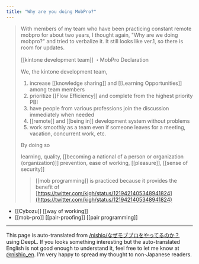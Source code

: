 ```yaml
---
title: "Why are you doing MobPro?"
---
```


> With members of my team who have been practicing constant remote mobpro for about two years, I thought again, "Why are we doing mobpro?" and tried to verbalize it.
>  It still looks like ver.1, so there is room for updates.
>
>  [[kintone development team]] ・MobPro Declaration
>
>  We, the kintone development team,
>  1. increase [[knowledge sharing]] and [[Learning Opportunities]] among team members
>  2. prioritize [[Flow Efficiency]] and complete from the highest priority PBI
>  3. have people from various professions join the discussion immediately when needed
>  4. [[remote]] and [[being in]] development system without problems
>  5. work smoothly as a team even if someone leaves for a meeting, vacation, concurrent work, etc.
>
>  By doing so
>
>  learning, quality, [[becoming a national of a person or organization (organization)]] prevention, ease of working, [[pleasure]], [[sense of security]]
>
>  > [[mob programming]] is practiced because it provides the benefit of
[https://twitter.com/kigh/status/1219421405348941824](https://twitter.com/kigh/status/1219421405348941824)

- [[Cybozu]]   [[way of working]]
- [[mob-pro]]   [[pair-proofing]]   [[pair programming]]

---
This page is auto-translated from [/nishio/なぜモブプロをやってるのか？](https://scrapbox.io/nishio/なぜモブプロをやってるのか？) using DeepL. If you looks something interesting but the auto-translated English is not good enough to understand it, feel free to let me know at [@nishio_en](https://twitter.com/nishio_en). I'm very happy to spread my thought to non-Japanese readers.